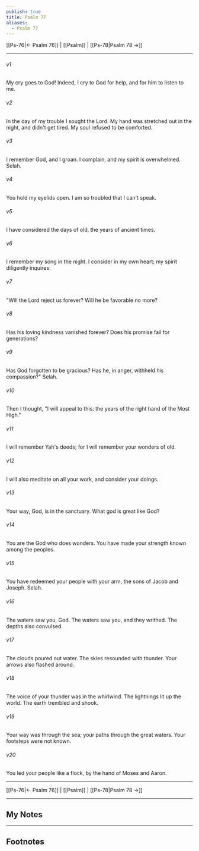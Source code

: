 ```yaml
---
publish: true
title: Psalm 77
aliases:
  - Psalm 77
---
```


[[Ps-76|← Psalm 76]] | [[Psalm]] | [[Ps-78|Psalm 78 →]]
***



###### v1 
My cry goes to God! Indeed, I cry to God for help, and for him to listen to me. 

###### v2 
In the day of my trouble I sought the Lord. My hand was stretched out in the night, and didn't get tired. My soul refused to be comforted. 

###### v3 
I remember God, and I groan. I complain, and my spirit is overwhelmed. Selah. 

###### v4 
You hold my eyelids open. I am so troubled that I can't speak. 

###### v5 
I have considered the days of old, the years of ancient times. 

###### v6 
I remember my song in the night. I consider in my own heart; my spirit diligently inquires: 

###### v7 
"Will the Lord reject us forever? Will he be favorable no more? 

###### v8 
Has his loving kindness vanished forever? Does his promise fail for generations? 

###### v9 
Has God forgotten to be gracious? Has he, in anger, withheld his compassion?" Selah. 

###### v10 
Then I thought, "I will appeal to this: the years of the right hand of the Most High." 

###### v11 
I will remember Yah's deeds; for I will remember your wonders of old. 

###### v12 
I will also meditate on all your work, and consider your doings. 

###### v13 
Your way, God, is in the sanctuary. What god is great like God? 

###### v14 
You are the God who does wonders. You have made your strength known among the peoples. 

###### v15 
You have redeemed your people with your arm, the sons of Jacob and Joseph. Selah. 

###### v16 
The waters saw you, God. The waters saw you, and they writhed. The depths also convulsed. 

###### v17 
The clouds poured out water. The skies resounded with thunder. Your arrows also flashed around. 

###### v18 
The voice of your thunder was in the whirlwind. The lightnings lit up the world. The earth trembled and shook. 

###### v19 
Your way was through the sea; your paths through the great waters. Your footsteps were not known. 

###### v20 
You led your people like a flock, by the hand of Moses and Aaron.

***
[[Ps-76|← Psalm 76]] | [[Psalm]] | [[Ps-78|Psalm 78 →]]

---
## My Notes

---
## Footnotes